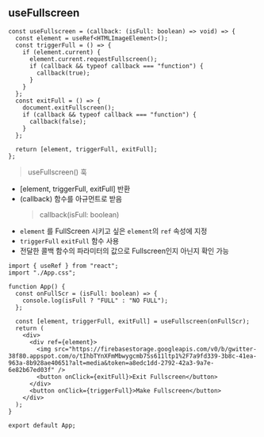 ## useFullscreen

```tsx
const useFullscreen = (callback: (isFull: boolean) => void) => {
  const element = useRef<HTMLImageElement>();
  const triggerFull = () => {
    if (element.current) {
      element.current.requestFullscreen();
      if (callback && typeof callback === "function") {
        callback(true);
      }
    }
  };
  const exitFull = () => {
    document.exitFullscreen();
    if (callback && typeof callback === "function") {
      callback(false);
    }
  };

  return [element, triggerFull, exitFull];
};
```

> useFullscreen() 훅

- [element, triggerFull, exitFull] 반환
- (callback) 함수를 아규먼트로 받음
  > callback(isFull: boolean)

* `element` 를 FullScreen 시키고 싶은 `element`의 `ref` 속성에 지정
* `triggerFull` `exitFull` 함수 사용
* 전달한 콜백 함수의 파라미터의 값으로 Fullscreen인지 아닌지 확인 가능

```tsx
import { useRef } from "react";
import "./App.css";

function App() {
  const onFullScr = (isFull: boolean) => {
    console.log(isFull ? "FULL" : "NO FULL");
  };

  const [element, triggerFull, exitFull] = useFullscreen(onFullScr);
  return (
    <div>
      <div ref={element}>
        <img src="https://firebasestorage.googleapis.com/v0/b/gwitter-38f80.appspot.com/o/tIhbTYnXFmMbwygcmb7Ss611ltp1%2F7a9fd339-3b8c-41ea-963a-8b928ae40651?alt=media&token=a8edc1dd-2792-42a3-9a7e-6e82b67ed03f" />
        <button onClick={exitFull}>Exit Fullscreen</button>
      </div>
      <button onClick={triggerFull}>Make Fullscreen</button>
    </div>
  );
}

export default App;
```
